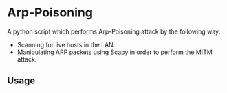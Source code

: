 # Arp-Poisoning
A python script which performs Arp-Poisoning attack by the following way:
 * Scanning for live hosts in the LAN.
 * Manipulating ARP packets using Scapy in order to perform the MITM attack.
 
 ## Usage
 
